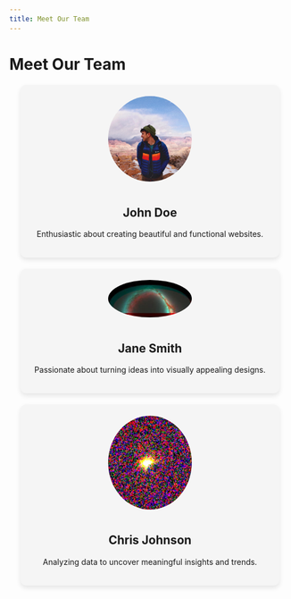 ```yaml
---
title: Meet Our Team
---
```


<style>
  .team-member {
    border-radius: 10px;
    box-shadow: 0 4px 8px rgba(0, 0, 0, 0.1);
    margin: 20px;
    padding: 20px;
    text-align: center;
    background-color: #f5f5f5;
  }

  .team-member img {
    border-radius: 50%;
    max-width: 150px;
    margin-bottom: 10px;
  }
</style>

# Meet Our Team

<div class="team-member">
  <img src="images/img1.jpg" alt="John Doe">
  <h2>John Doe</h2>
  <p>Enthusiastic about creating beautiful and functional websites.</p>
</div>

<div class="team-member">
  <img src="images/img2.jpg" alt="Jane Smith">
  <h2>Jane Smith</h2>
  <p>Passionate about turning ideas into visually appealing designs.</p>
</div>

<div class="team-member">
  <img src="images/img3.jpg" alt="Chris Johnson">
  <h2>Chris Johnson</h2>
  <p>Analyzing data to uncover meaningful insights and trends.</p>
</div>

